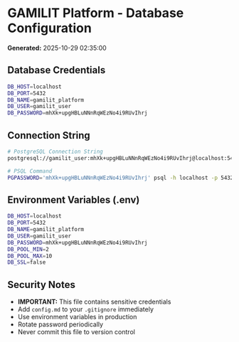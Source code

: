 # GAMILIT Platform - Database Configuration

**Generated:** 2025-10-29 02:35:00

## Database Credentials

```bash
DB_HOST=localhost
DB_PORT=5432
DB_NAME=gamilit_platform
DB_USER=gamilit_user
DB_PASSWORD=mhXk+upgHBLuNNnRqWEzNo4i9RUvIhrj
```

## Connection String

```bash
# PostgreSQL Connection String
postgresql://gamilit_user:mhXk+upgHBLuNNnRqWEzNo4i9RUvIhrj@localhost:5432/gamilit_platform

# PSQL Command
PGPASSWORD='mhXk+upgHBLuNNnRqWEzNo4i9RUvIhrj' psql -h localhost -p 5432 -U gamilit_user -d gamilit_platform
```

## Environment Variables (.env)

```bash
DB_HOST=localhost
DB_PORT=5432
DB_NAME=gamilit_platform
DB_USER=gamilit_user
DB_PASSWORD=mhXk+upgHBLuNNnRqWEzNo4i9RUvIhrj
DB_POOL_MIN=2
DB_POOL_MAX=10
DB_SSL=false
```

## Security Notes

- **IMPORTANT:** This file contains sensitive credentials
- Add `config.md` to your `.gitignore` immediately
- Use environment variables in production
- Rotate password periodically
- Never commit this file to version control
